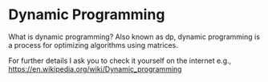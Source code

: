 # Dynamic Programming

What is dynamic programming? Also known as dp, dynamic programming is a process for optimizing algorithms using matrices.

For further details I ask you to check it yourself on the internet e.g., https://en.wikipedia.org/wiki/Dynamic_programming
